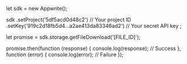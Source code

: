 let sdk = new Appwrite();

sdk
    .setProject('5df5acd0d48c2') // Your project ID
    .setKey('919c2d18fb5d4...a2ae413da83346ad2') // Your secret API key
;

let promise = sdk.storage.getFileDownload('[FILE_ID]');

promise.then(function (response) {
    console.log(response); // Success
}, function (error) {
    console.log(error); // Failure
});